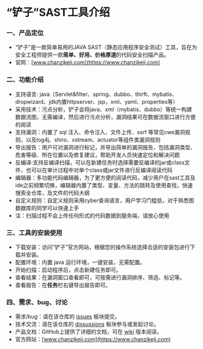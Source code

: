 # “铲子”SAST工具介绍

### 一、产品定位

* “铲子”是一款简单易用的JAVA SAST（静态应用程序安全测试）工具，旨在为安全工程师提供一款**简单、好用、价格厚道**的代码安全扫描产品。
* 官网：[www.chanzikeji.com](https://www.chanzikeji.com)

### 二、功能介绍

* 支持语言: java（Servlet&filter、spring、dubbo、thirft、mybatis、dropwizard、jdk内置httpserver、jsp，xml、yaml、properties等）
* 采用技术：污点分析，铲子会将java、xml（mybatis、dubbo）等统一构建数据流图，无需编译，然后进行污点分析，漏洞结果可在数据流窗口进行方便的阅读
* 支持漏洞：内置了 sql 注入、命令注入、文件上传、ssrf 等常见cwe漏洞规则，以及log4j、shiro、xstream、actuator等组件类漏洞规则
* 导出报告：用户可对漏洞进行标记，并导出简单的漏洞报告，包括漏洞类型、危害等级、所在位置以及修复建议，帮助开发人员快速定位和解决问题
* 反编译:支持反编译扫描，可以在新建任务时选择需要反编译的jar或class文件，也可以在审计过程中对单个class或jar文件进行反编译阅读代码
* 编辑器：多功能代码编辑器，为了更方便的阅读代码，减少用户在sast工具及ide之前频繁切换，编辑器内置了类型、变量、方法的跳转及使用查找，快速搜索全仓库，及文件的代码大纲
* 自定义规则：自定义规则采用cyber查询语言，用户学习门槛低，对于熟悉图数据库的同学可以快速上手
* 注：扫描过程不会上传任何形式的代码数据到服务端，请放心使用

### 三、工具的安装使用

* 下载安装：访问“铲子”官方网站，根据您的操作系统选择合适的安装包进行下载并安装。
* 配置环境：内置 java 运行环境，一键安装，无需配置。
* 开始扫描：启动程序后，点击新建任务即可。
* 查看结果：在漏洞窗口查看即可，可按需进行漏洞排序、筛选、标记等。
* 查看报告：在**任务**栏右键导出报告即可。

### 四、需求、bug、讨论

* 需求/bug：请在该仓库的 [issues](https://github.com/Chanzi-keji/chanzi/issues) 板块提交。
* 技术交流：请在该仓库的 [dissussions](https://github.com/Chanzi-keji/chanzi/discussions) 板块参与或发起讨论。
* 产品文档：GitHub上提供了详细的文档，可在 [wiki](https://github.com/Chanzi-keji/chanzi/wiki) 版本阅读。
* 官方网站：[www.chanzikeji.com](https://www.chanzikeji.com)
